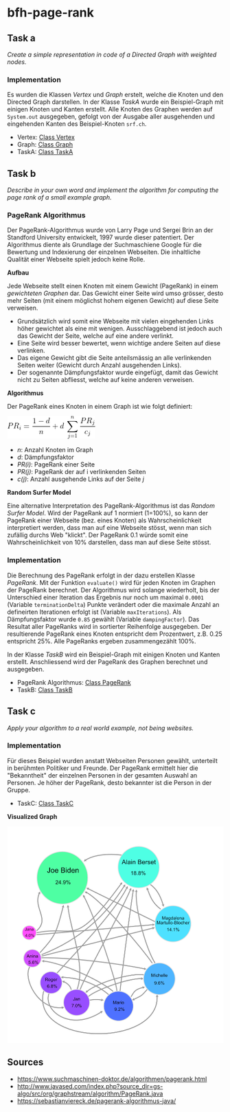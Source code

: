# bfh-page-rank

## Task a

*Create a simple representation in code of a Directed Graph with weighted nodes.*

### Implementation

Es wurden die Klassen *Vertex* und *Graph* erstelt, welche die Knoten und den Directed Graph darstellen. In der Klasse *TaskA* wurde ein Beispiel-Graph mit einigen Knoten und Kanten erstellt. Alle Knoten des Graphen werden auf `System.out` ausgegeben, gefolgt von der Ausgabe aller ausgehenden und eingehenden Kanten des Beispiel-Knoten `srf.ch`.

* Vertex: [Class Vertex](page-rank-fuhrj2/src/main/java/Vertex.java)
* Graph: [Class Graph](page-rank-fuhrj2/src/main/java/Graph.java)
* TaskA: [Class TaskA](page-rank-fuhrj2/src/main/java/TaskA.java)

## Task b

*Describe in your own word and implement the algorithm for computing the page rank of a small example graph.*

### PageRank Algorithmus
Der PageRank-Algorithmus wurde von Larry Page und Sergei Brin an der Standford University entwickelt, 1997 wurde dieser patentiert. Der Algorithmus diente als Grundlage der Suchmaschiene Google für die Bewertung und Indexierung der einzelnen Webseiten. Die inhaltliche Qualität einer Webseite spielt jedoch keine Rolle.

**Aufbau**

Jede Webseite stellt einen Knoten mit einem Gewicht (PageRank) in einem *gewichteten Graphen* dar. Das Gewicht einer Seite wird umso grösser, desto mehr Seiten (mit einem möglichst hohem eigenen Gewicht) auf diese Seite verweisen. 
* Grundsätzlich wird somit eine Webseite mit vielen eingehenden Links höher gewichtet als eine mit wenigen. Ausschlaggebend ist jedoch auch das Gewicht der Seite, welche auf eine andere verlinkt. 
* Eine Seite wird besser bewertet, wenn wichtige andere Seiten auf diese verlinken.
* Das eigene Gewicht gibt die Seite anteilsmässig an alle verlinkenden Seiten weiter (Gewicht durch Anzahl ausgehenden Links).
* Der sogenannte Dämpfungsfaktor wurde eingefügt, damit das Gewicht nicht zu Seiten abfliesst, welche auf keine anderen verweisen.

**Algorithmus**

Der PageRank eines Knoten in einem Graph ist wie folgt definiert:

![pagerank-algorithm](pagerank.png)

* *n*: Anzahl Knoten im Graph
* *d*: Dämpfungsfaktor
* *PR(i)*: PageRank einer Seite
* *PR(j)*: PageRank der auf i verlinkenden Seiten
* *c(j)*: Anzahl ausgehende Links auf der Seite *j*

**Random Surfer Model**

Eine alternative Interpretation des PageRank-Algorithmus ist das *Random Surfer Model*. Wird der PageRank auf 1 normiert (1=100%), so kann der PageRank einer Webseite (bez. eines Knoten) als Wahrscheinlichkeit interpretiert werden, dass man auf eine Webseite stösst, wenn man sich zufällig durchs Web "klickt". Der PageRank 0.1 würde somit eine Wahrscheinlichkeit von 10% darstellen, dass man auf diese Seite stösst.

### Implementation

Die Berechnung des PageRank erfolgt in der dazu erstellen Klasse *PageRank*. Mit der Funktion `evaluate()` wird für jeden Knoten im Graphen der PageRank berechnet. Der Algorithmus wird solange wiederholt, bis der Unterschied einer Iteration das Ergebnis nur noch um maximal `0.0001` (Variable `terminationDelta`) Punkte verändert oder die maximale Anzahl an defineirten Iterationen erfolgt ist (Variable `maxIterations`). Als Dämpfungsfaktor wurde `0.85` gewählt (Variable `dampingFactor`).
Das Resultat aller PageRanks wird in sortierter Reihenfolge ausgegeben. Der resultierende PageRank eines Knoten entspricht dem Prozentwert, z.B. 0.25 entspricht 25%. Alle PageRanks ergeben zusammengezählt 100%.


In der Klasse *TaskB* wird ein Beispiel-Graph mit einigen Knoten und Kanten erstellt. Anschliessend wird der PageRank des Graphen berechnet und ausgegeben. 

* PageRank Algorithmus: [Class PageRank](page-rank-fuhrj2/src/main/java/PageRank.java)
* TaskB: [Class TaskB](page-rank-fuhrj2/src/main/java/TaskB.java)

## Task c

*Apply your algorithm to a real world example, not being websites.*

### Implementation

Für dieses Beispiel wurden anstatt Webseiten Personen gewählt, unterteilt in berühmten Politiker und Freunde. Der PageRank ermittelt hier die "Bekanntheit" der einzelnen Personen in der gesamten Auswahl an Personen. Je höher der PageRank, desto bekannter ist die Person in der Gruppe.

* TaskC: [Class TaskC](page-rank-fuhrj2/src/main/java/TaskC.java)

**Visualized Graph**

![pagerank-taskc](PageRank_TaskC.png)

## Sources
- https://www.suchmaschinen-doktor.de/algorithmen/pagerank.html
- http://www.javased.com/index.php?source_dir=gs-algo/src/org/graphstream/algorithm/PageRank.java
- https://sebastianviereck.de/pagerank-algorithmus-java/